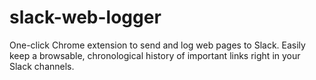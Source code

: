 # slack-web-logger
One-click Chrome extension to send and log web pages to Slack. Easily keep a browsable, chronological history of important links right in your Slack channels.
